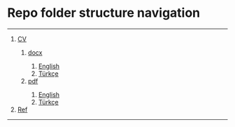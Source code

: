 <h1>Repo folder structure navigation</h1>

<hr>

<ol class="list-group">
	<li class="list-group-item"><a href="./CV">CV</a></li>
	<ol class="list-group">
		<li class="list-group-item"><a href="./CV/Docx">docx</a></li>
		<ol class="list-group">
			<li class="list-group-item"><a href="./CV/Docx/English">English</a></li>
			<li class="list-group-item"><a href="./CV/Docx/Türkçe">Türkçe</a></li>
		</ol>
		<li class="list-group-item"><a href="./CV/Pdf">pdf</a></li>
		<ol class="list-group">
			<li class="list-group-item"><a href="./CV/Pdf/English">English</a></li>
			<li class="list-group-item"><a href="./CV/Pdf/Türkçe">Türkçe</a></li>
		</ol>
	</ol>
	<li class="list-group-item"><a href="./Ref">Ref</a></li>
</ol>

<hr>